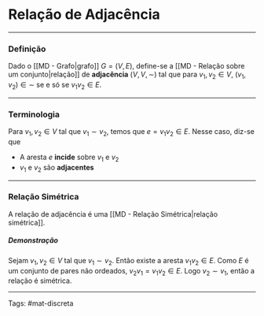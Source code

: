 # Relação  de Adjacência

---

### Definição

Dado o [[MD - Grafo|grafo]] $G=(V,E)$, define-se a [[MD - Relação sobre um conjunto|relação]] de **adjacência** $(V,V,\sim)$ tal que para $v_1,v_2 \in V$, $(v_1,v_2) \in \sim$ se e só se $v_1v_2 \in E$.

---

### Terminologia

Para $v_1,v_2 \in V$ tal que $v_1 \sim v_2$, temos que $e=v_1v_2 \in E$. Nesse caso, diz-se que

- A aresta $e$  **incide** sobre $v_1$ e $v_2$
- $v_1$ e $v_2$ são  **adjacentes**

---

### Relação Simétrica

A relação de adjacência é uma [[MD - Relação Simétrica|relação simétrica]].

##### Demonstração

Sejam $v_1,v_2 \in V$ tal que $v_1 \sim v_2$.  Então existe a aresta $v_1v_2 \in E$. Como $E$ é um conjunto de pares não ordeados, $v_2v_1 = v_1v_2 \in E$. Logo $v_2 \sim v_1$, então a relação é simétrica.

---

Tags: #mat-discreta 